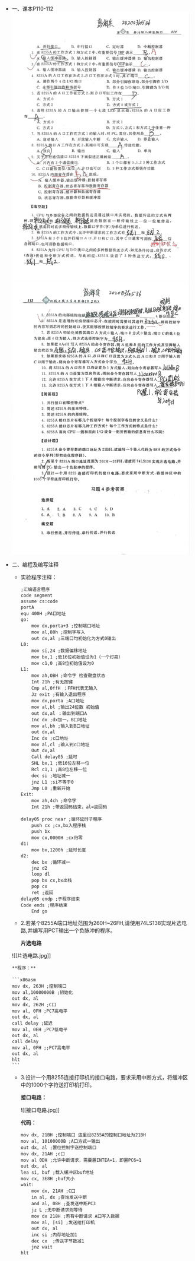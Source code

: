 -   一、课本P110-112
![](https://raw.githubusercontent.com/Clear-Love/image/main/image/p110.jpg)
![](https://raw.githubusercontent.com/Clear-Love/image/main/image/P111.jpg)


-   二、编程及编写注释
    
    -   实验程序注释：
        
        ```x86asm
        ;汇编语言程序
        code segment
        assume cs:code
        portA
        equ 400H ;PA口地址
        go:
            mov dx,porta+3 ;控制端口地址
            mov al,80h ;控制字写入
            out dx,al ;三端口均初始化为方式0输出
        L0:
            mov si,24 ;数据偏移地址
            mov bx,1 ;低16位初始值设为1（一个灯亮）
            mov c1,0 ;高8位初始值设为0
        L1:
            mov ah,OBH ;命令字 检查键盘状态
            Int 21h ;有无按键
            Cmp al,0ffH ；FFH代表无输入
            Jz exit ;有输入退出程序
            mov dx,porta ;A口地址
            mov al,bl ;输出24位数 初始值
            out dx,al ；输出到端口A
            Inc dx ;dx加一，B口地址
            mov al,bh ;输入到B口地址
            out dx,al
            Inc dx ;c口地址
            mov al,cl ;输入到c口地址
            Out dx,al
            Call delay05 ;延时
            SHL bx,1 ;低16位左移一位
            Rcl c1,1 ;高8位左移一位
            dec si ;地址减一
            jnz L1 ;si不等于0
            Jmp L0 ;重新开始
        Exit:
            mov ah,4ch ;命令字
            Int 21h ;带返回码结束，al=返回码
        
        delay05 proc near ;循环延时子程序
            push cx ;cx,bx入程序栈
            push bx
            mov cx,0000H ;cx归零
        d1:
            mov bx,1200h ;延时长度
        d2:
            dec bx ;循环减一 
            jnz d2
            loop dl
            pop bx cx,bx出栈
            pop cx
            ret ;返回
        delay05 endp ;子程序结束
        Code ends ;程序结束
            End go
        ```
        
    -   2.若某个8255A端口地址范围为260H~26FH,请使用74LS138实现片选电路,并编写用PCT输出一个负脉冲的程序。
        
        **片选电路**
        
	   ![[片选电路.jpg]]
        
        **程序：**
        
        ```x86asm
        mov dx, 263H ;控制端口
        mov al,10000000B ;初始化
        out dx, al
        mov dx, 262H ;C口
        mov al, 0FH ;PC7高电平
        out dx, al
        call delay ;延迟
        mov al, 0EH ;PC7低电平
        out dx, al
        call delay
        mov al, 0FH ;;PC7高电平
        out dx, al
        hlt
        ```
        
    -   3.设计一个用8255连接打印机的接口电路，要求采用中断方式，将缓冲区中的1000个字符送打印机打印。
        
        **接口电路：**
        
		![[接口电路.jpg]]
        
        **代码：**
        
        ```x86asm
        mov dx, 21BH ;控制端口 这里设8255A的控制口地址为21BH
        mov al, 10100000B ;A口方式一输出
        out dx, al ;置位控制字送控制端口
        mov dx, 21AH ;c口
        mov al 0DH ;允许中断请求，需要置INTEA=1，即置PC6=1
        out dx, al
        lea si, buf ;载入缓冲区buf地址
        mov cx, 3E8H ;buf大小
        wait:
            mov dx, 21AH ;C口
            in al, dx ;查询发送中断
            and al, 08H ;查发送中断PC3
            jz L ;无中断请求则等待
            mov dx 218H ;若有中断请求 A口写入数据
            mov al, [si] ;发送给打印机
            out dx, al
            inc si ;内存地址加1
            dec cx  ;传送字节数减1
            jnz wait
        hlt
        ```